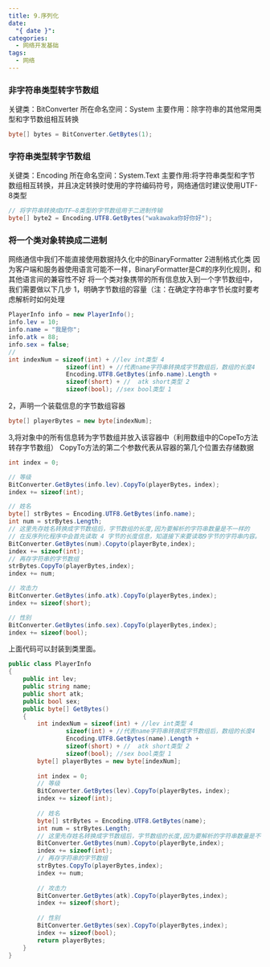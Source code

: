 ```yaml
---
title: 9.序列化
date:
  "{ date }": 
categories:
  - 网络开发基础
tags:
  - 网络
---
```

### 非字符串类型转字节数组
关键类：BitConverter
所在命名空间：System
主要作用：除字符串的其他常用类型和字节数组相互转换
```C#
byte[] bytes = BitConverter.GetBytes(1);
```
### 字符串类型转字节数组
关键类：Encoding
所在命名空间：System.Text
主要作用:将字符串类型和字节数组相互转换，并且决定转换时使用的字符编码符号，网络通信时建议使用UTF-8类型
```C#
// 将字符串转换成UTF—8类型的字节数组用于二进制传输
byte[] byte2 = Encoding.UTF8.GetBytes("wakawaka你好你好");
```

### 将一个类对象转换成二进制 
网络通信中我们不能直接使用数据持久化中的BinaryFormatter 2进制格式化类
因为客户端和服务器使用语言可能不一样，BinaryFormatter是C#的序列化规则，和其他语言间的兼容性不好
将一个类对象携带的所有信息放入到一个字节数组中，我们需要做以下几步
1，明确字节数组的容量（注：在确定字符串字节长度时要考虑解析时如何处理
```C#
PlayerInfo info = new PlayerInfo();
info.lev = 10;
info.name = "我是你";
info.atk = 88;
info.sex = false;
// 
int indexNum = sizeof(int) + //lev int类型 4 
				sizeof(int) + //代表name字符串转换成字节数组后，数组的长度4
				Encoding.UTF8.GetBytes(info.name).Length +
				sizeof(short) + //  atk short类型 2
				sizeof(bool); //sex bool类型 1
```
2，声明一个装载信息的字节数组容器
```C#
byte[] playerBytes = new byte[indexNum];
```
3,将对象中的所有信息转为字节数组并放入该容器中（利用数组中的CopeTo方法转存字节数组）
CopyTo方法的第二个参数代表从容器的第几个位置去存储数据
```C#
int index = 0;

// 等级
BitConverter.GetBytes(info.lev).CopyTo(playerBytes，index);
index += sizeof(int);

// 姓名
byte[] strBytes = Encoding.UTF8.GetBytes(info.name);
int num = strBytes.Length;
// 这里先存姓名转换成字节数组后，字节数组的长度,因为要解析的字符串数量是不一样的
// 在反序列化程序中会首先读取 4 字节的长度信息，知道接下来要读取9字节的字符串内容。
BitConverter.GetBytes(num).Copyto(playerByte,index);
index += sizeof(int);
// 再存字符串的字节数组
strBytes.CopyTo(playerBytes,index);
index += num;

// 攻击力
BitConverter.GetBytes(info.atk).CopyTo(playerBytes,index);
index += sizeof(short);

// 性别
BitConverter.GetBytes(info.sex).CopyTo(playerBytes,index);
index += sizeof(bool);
```

上面代码可以封装到类里面。

```C#
public class PlayerInfo
{
	public int lev;
	public string name;
	public short atk;
	public bool sex;
	public byte[] GetBytes()
	{
		int indexNum = sizeof(int) + //lev int类型 4 
				sizeof(int) + //代表name字符串转换成字节数组后，数组的长度4
				Encoding.UTF8.GetBytes(name).Length +
				sizeof(short) + //  atk short类型 2
				sizeof(bool); //sex bool类型 1
		byte[] playerBytes = new byte[indexNum];
		
		int index = 0;
		// 等级
		BitConverter.GetBytes(lev).CopyTo(playerBytes，index);
		index += sizeof(int);
		
		// 姓名
		byte[] strBytes = Encoding.UTF8.GetBytes(name);
		int num = strBytes.Length;
		// 这里先存姓名转换成字节数组后，字节数组的长度,因为要解析的字符串数量是不一样的，先说一个大致保底范围
		BitConverter.GetBytes(num).Copyto(playerByte,index);
		index += sizeof(int);
		// 再存字符串的字节数组
		strBytes.CopyTo(playerBytes,index);
		index += num;
		
		// 攻击力
		BitConverter.GetBytes(atk).CopyTo(playerBytes,index);
		index += sizeof(short);
		
		// 性别
		BitConverter.GetBytes(sex).CopyTo(playerBytes,index);
		index += sizeof(bool);
		return playerBytes;
	}
}
```

